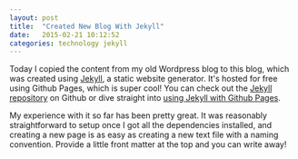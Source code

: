 ```yaml
---
layout: post
title:  "Created New Blog With Jekyll"
date:   2015-02-21 10:12:52
categories: technology jekyll
---
```


Today I copied the content from my old Wordpress blog to this blog, which was created using [Jekyll][jekyll], a static website generator. It's hosted for free using Github Pages, which is super cool! You can check out the [Jekyll repository][jekyll-gh] on Github or dive straight into [using Jekyll with Github Pages][using-jekyll-with-ghp].

My experience with it so far has been pretty great. It was reasonably straightforward to setup once I got all the dependencies installed, and creating a new page is as easy as creating a new text file with a naming convention. Provide a little front matter at the top and you can write away!

[jekyll]:      http://jekyllrb.com
[jekyll-gh]:   https://github.com/jekyll/jekyll
[using-jekyll-with-ghp]: https://help.github.com/articles/using-jekyll-with-pages/
